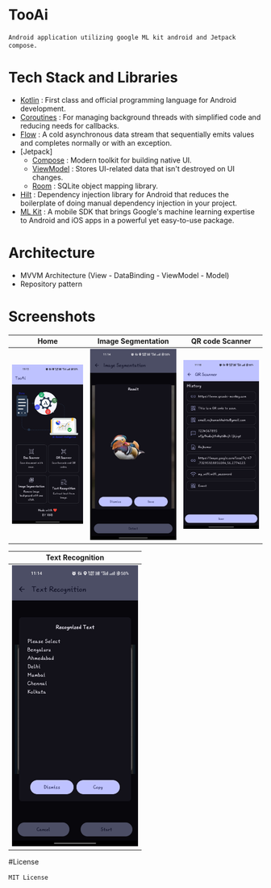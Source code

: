 # TooAi

    Android application utilizing google ML kit android and Jetpack compose.

# Tech Stack and Libraries

- [Kotlin](https://kotlinlang.org/) : First class and official programming language for Android
  development.
- [Coroutines](https://kotlinlang.org/docs/reference/coroutines-overview.html) : For managing
  background threads with simplified code and reducing needs for callbacks.
- [Flow](https://kotlinlang.org/docs/reference/coroutines/flow.html) : A cold asynchronous data
  stream that sequentially emits values and completes normally or with an exception.
- [Jetpack]
    - [Compose](https://developer.android.com/jetpack/compose) : Modern toolkit for building native
      UI.
    - [ViewModel](https://developer.android.com/topic/libraries/architecture/viewmodel) : Stores
      UI-related data that isn't destroyed on UI changes.
    - [Room](https://developer.android.com/topic/libraries/architecture/room) : SQLite object
      mapping library.
- [Hilt](https://developer.android.com/training/dependency-injection/hilt-android) : Dependency
  injection library for Android that reduces the boilerplate of doing manual dependency injection in
  your project.
- [ML Kit](https://developers.google.com/ml-kit) : A mobile SDK that brings Google's machine
  learning expertise to Android and iOS apps in a powerful yet easy-to-use package.

# Architecture

- MVVM Architecture (View - DataBinding - ViewModel - Model)
- Repository pattern

# Screenshots

|                           Home                           |                           Image Segmentation                           |                           QR code Scanner                           |
|:--------------------------------------------------------:|:----------------------------------------------------------------------:|:-------------------------------------------------------------------:|
| <img alt="Home" src="screenshots/home.jpg" width="250"/> | <img alt="Home" src="screenshots/image-segmentation.jpg" width="250"/> | <img alt="Home" src="screenshots/qr-code-scanner.jpg" width="250"/> |

|                            Text Recognition                            |
|:----------------------------------------------------------------------:|
| <img alt="Home" src="screenshots/text-recognization.jpg" width="250"/> |


#License

```
MIT License

